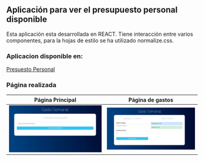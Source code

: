 ## Aplicación para ver el presupuesto personal disponible

Esta aplicación esta desarrollada en REACT. Tiene interacción entre varios componentes, para la hojas de estilo se ha utilizado normalize.css.

### Aplicacion disponible en:

[Presuesto Personal](https://ppresupuesto.netlify.app/)

### Página realizada

| Página Principal                  | Página de gastos                   |
| --------------------------------- | ---------------------------------- |
| !["](/screenshot/presupuesto.png) | !["](/screenshot/presupuesto2.png) |
